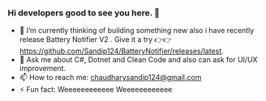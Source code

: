 
### Hi developers good to see you here. 👋
- 🔭 I’m currently thinking of building something new also i have recently release Battery Notifier V2 . Give it a try 👉👉 https://github.com/Sandip124/BatteryNotifier/releases/latest.
- 💬 Ask me about C#, Dotnet and Clean Code and also can ask for UI/UX improvement.
- 📫 How to reach me: chaudharysandip124@gmail.com
- ⚡ Fun fact: Weeeeeeeeeeee Weeeeeeeeeeee


